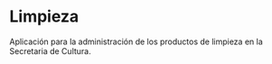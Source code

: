 Limpieza
========

Aplicación para la administración de los productos de limpieza en la Secretaria de Cultura.

